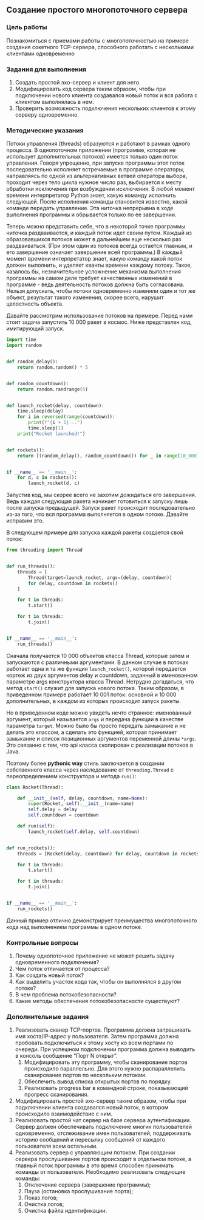 <!----- Conversion time: 0.718 seconds.
Using this Markdown file:

1. Cut and paste this output into your source file.
2. See the notes and action items below regarding this conversion run.
3. Check the rendered output (headings, lists, code blocks, tables) for proper
   formatting and use a linkchecker before you publish this page.

Conversion notes:

* Docs to Markdown version 1.0β17
* Wed Sep 18 2019 01:52:00 GMT-0700 (PDT)
* Source doc: https://docs.google.com/open?id=1SEODmwLcgVdQijJMZ6Xc3YQ0lqnkc72w-gccG4AkpqU
----->

## Создание простого многопоточного сервера

### Цель работы

Познакомиться с приемами работы с многопоточностью на примере создания сокетного TCP-сервера, способного работать с несколькими клиентами одновременно

### Задания для выполнения

1. Создать простой эхо-сервер и клиент для него.
2. Модифицировать код сервера таким образом, чтобы при подключении нового клиента создавался новый поток и вся работа с клиентом выполнялась в нем.
3. Проверить возможность подключения нескольких клиентов к этому серверу одновременно. 

### Методические указания

Потоки управления (threads) образуются и работают в рамках одного процесса. В однопоточном приложении (программе, которая не использует дополнительных потоков) имеется только один поток управления. Говоря упрощенно, при запуске программы этот поток последовательно исполняет встречаемые в программе операторы, направляясь по одной из альтернативных ветвей оператора выбора, проходит через тело цикла нужное число раз, выбирается к месту обработки исключения при возбуждении исключения. В любой момент времени интерпретатор Python знает, какую команду исполнить следующей. После исполнения команды становится известно, какой команде передать управление. Эта ниточка непрерывна в ходе выполнения программы и обрывается только по ее завершении.

Теперь можно представить себе, что в некоторой точке программы ниточка раздваивается, и каждый поток идет своим путем. Каждый из образовавшихся потоков может в дальнейшем еще несколько раз раздваиваться. (При этом один из потоков всегда остается главным, и его завершение означает завершение всей программы.) В каждый момент времени интерпретатор знает, какую команду какой поток должен выполнить, и уделяет кванты времени каждому потоку. Такое, казалось бы, незначительное усложнение механизма выполнения программы на самом деле требует качественных изменений в программе - ведь деятельность потоков должна быть согласована. Нельзя допускать, чтобы потоки одновременно изменяли один и тот же объект, результат такого изменения, скорее всего, нарушит целостность объекта.

Давайте рассмотрим использование потоков на примере. Перед нами стоит задача запустить 10 000 ракет в космос. 
Ниже представлен код, имитирующий запуск.

```python
import time
import random


def random_delay():
    return random.random() * 5


def random_countdown():
    return random.randrange(5)


def launch_rocket(delay, countdown):
    time.sleep(delay)
    for i in reversed(range(countdown)):
        print(f"{i + 1}...")
        time.sleep(1)
    print("Rocket launched!")


def rockets():
    return [(random_delay(), random_countdown()) for _ in range(10_000)]


if __name__ == '__main__':
    for d, c in rockets():
        launch_rocket(d, c)
```

Запустив код, мы скорее всего не захотим дожидаться его завершения. Ведь каждая следующая ракета начинает готовиться к 
запуску лишь после запуска предыдущей. Запуск ракет происходит последовательно из-за того, что вся программа выполняется в одном потоке. 
Давайте исправим это.

В следующем примере для запуска каждой ракеты создается свой поток:

```python
from threading import Thread


def run_threads():
    threads = [
        Thread(target=launch_rocket, args=(delay, countdown))
        for delay, countdown in rockets()
    ]

    for t in threads:
        t.start()

    for t in threads:
        t.join()


if __name__ == '__main__':
    run_threads()
```

Сначала получается 10 000 объектов класса Thread, которые затем и запускаются с различными аргументами. 
В данном случае в потоках работает одна и та же функция `launch_rocket()`, которой передается кортеж из 
двух аргументов delay и countdown, заданный в именованном параметре args конструктора класса Thread. 
Нетрудно догадаться, что метод `start()` служит для запуска нового потока. 
Таким образом, в приведенном примере работает 10 001 поток: основной и 10 000 дополнительных, в каждом из которых происходит запуск ракеты.

Но в приведенном коде можно увидеть нечто странное: именованный аргумент, который называется `args` и передача функции 
в качестве параметра `target`. Можно было бы просто передать замыкание и не делать это классом, а сделать это функцией, 
которая принимает замыкание и список позиционных аргументов переменной длины `*args`. Это связанно с тем, что api класса скопирован с реализации потоков в Java.

Поэтому более **pythonic way** стиль заключается в создании собственного класса через наследование от `threading.Thread` с переопределением конструктора и метода `run()`:

```python
class Rocket(Thread):

    def __init__(self, delay, countdown, name=None):
        super(Rocket, self).__init__(name=name)
        self.delay = delay
        self.countdown = countdown

    def run(self):
        launch_rocket(self.delay, self.countdown)


def run_rockets():
    threads = [Rocket(delay, countdown) for delay, countdown in rockets()]

    for t in threads:
        t.start()

    for t in threads:
        t.join()


if __name__ == '__main__':
    run_rockets()
```

Данный пример отлично демонстрирует преимущества многопоточного кода над выполнением программы в одном потоке.

### Контрольные вопросы

1. Почему однопоточное приложение не может решить задачу одновременного подключения?
2. Чем поток отличается от процесса?
3. Как создать новый поток?
4. Как выделить участок кода так, чтобы он выполнялся в другом потоке?
5. В чем проблема потокобезопасности?
6. Какие методы обеспечения потокобезопасности существуют?

### Дополнительные задания

1. Реализовать сканер TCP-портов. Программа должна запрашивать имя хоста/IP-адрес у пользователя. Затем программа должна пробовать подключиться к этому хосту ко всем портами по очереди. При успешном подключении программа должна выводить в консоль сообщение “Порт N открыт”. 
    1. Модифицировать эту программу, чтобы сканирование портов происходило параллельно. Для этого нужно распараллелить сканирование портов по нескольким потокам. 
    2. Обеспечить вывод списка открытых портов по порядку.
    3. Реализовать progress bar в командной строке, показывающий прогресс сканирования.
2. Модифицировать простой эхо-сервер таким образом, чтобы при подключении клиента создавался новый поток, в котором происходило взаимодействие с ним.
2. Реализовать простой чат сервер на базе сервера аутентификации. Сервер должен обеспечивать подключение многих пользователей одновременно, отслеживание имен пользователей, поддерживать историю сообщений и пересылку сообщений от каждого пользователя всем остальным. 
3. Реализовать сервер с управляющим потоком. При создании сервера прослушивание портов происходит в отдельном потоке, а главный поток программы в это время способен принимать команды от пользователя. Необходимо реализовать следующие команды:
    1. Отключение сервера (завершение программы);
    2. Пауза (остановка прослушивание порта);
    3. Показ логов;
    4. Очистка логов;
    5. Очистка файла идентификации.

<!-- Docs to Markdown version 1.0β17 -->
